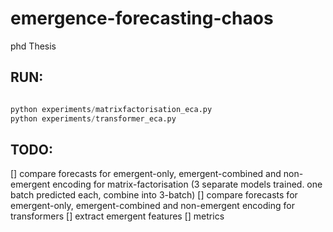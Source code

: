 # emergence-forecasting-chaos
phd Thesis


## RUN:
```python

python experiments/matrixfactorisation_eca.py
python experiments/transformer_eca.py
```

## TODO:
[] compare forecasts for emergent-only, emergent-combined and non-emergent encoding for matrix-factorisation (3 separate models trained. one batch predicted each, combine into 3-batch)
[] compare forecasts for emergent-only, emergent-combined and non-emergent encoding for transformers
[] extract emergent features
[] metrics
